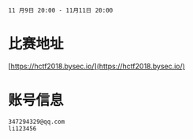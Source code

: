 `11 月9日 20:00 - 11月11日 20:00`
# 比赛地址
[https://hctf2018.bysec.io/](https://hctf2018.bysec.io/)  
# 账号信息
`347294329@qq.com`  
`li123456`